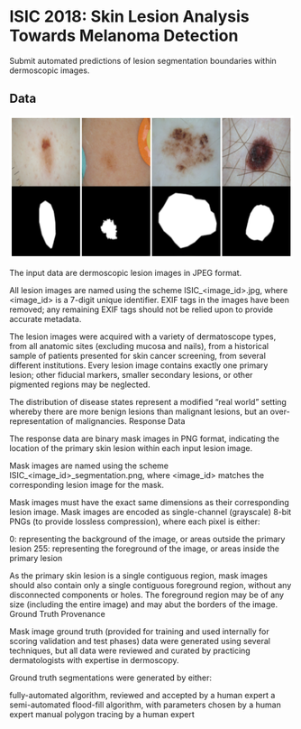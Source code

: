 
# ISIC 2018: Skin Lesion Analysis Towards Melanoma Detection

Submit automated predictions of lesion segmentation boundaries within dermoscopic images.

## Data

![Input Data](./task1.png)

The input data are dermoscopic lesion images in JPEG format.

All lesion images are named using the scheme ISIC_<image_id>.jpg, where <image_id> is a 7-digit unique identifier. EXIF tags in the images have been removed; any remaining EXIF tags should not be relied upon to provide accurate metadata.

The lesion images were acquired with a variety of dermatoscope types, from all anatomic sites (excluding mucosa and nails), from a historical sample of patients presented for skin cancer screening, from several different institutions. Every lesion image contains exactly one primary lesion; other fiducial markers, smaller secondary lesions, or other pigmented regions may be neglected.

The distribution of disease states represent a modified “real world” setting whereby there are more benign lesions than malignant lesions, but an over-representation of malignancies.
Response Data

The response data are binary mask images in PNG format, indicating the location of the primary skin lesion within each input lesion image.

Mask images are named using the scheme ISIC_<image_id>_segmentation.png, where <image_id> matches the corresponding lesion image for the mask.

Mask images must have the exact same dimensions as their corresponding lesion image. Mask images are encoded as single-channel (grayscale) 8-bit PNGs (to provide lossless compression), where each pixel is either:

0: representing the background of the image, or areas outside the primary lesion
255: representing the foreground of the image, or areas inside the primary lesion

As the primary skin lesion is a single contiguous region, mask images should also contain only a single contiguous foreground region, without any disconnected components or holes. The foreground region may be of any size (including the entire image) and may abut the borders of the image.
Ground Truth Provenance

Mask image ground truth (provided for training and used internally for scoring validation and test phases) data were generated using several techniques, but all data were reviewed and curated by practicing dermatologists with expertise in dermoscopy.

Ground truth segmentations were generated by either:

fully-automated algorithm, reviewed and accepted by a human expert
a semi-automated flood-fill algorithm, with parameters chosen by a human expert
manual polygon tracing by a human expert

